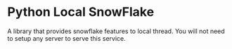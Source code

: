 Python Local SnowFlake
======================

A library that provides snowflake features to local thread. You will not need to
setup any server to serve this service.

